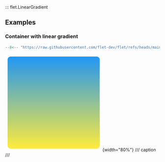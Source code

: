 ::: flet.LinearGradient

## Examples

### Container with linear gradient

```python
--8<-- "https://raw.githubusercontent.com/flet-dev/flet/refs/heads/main/sdk/python/examples/controls/types/gradient/linear-gradient/container.py"
```

![container](https://raw.githubusercontent.com/flet-dev/flet/main/sdk/python/examples/controls/types/gradient/linear-gradient/media/container.png){width="80%"}
/// caption
///
